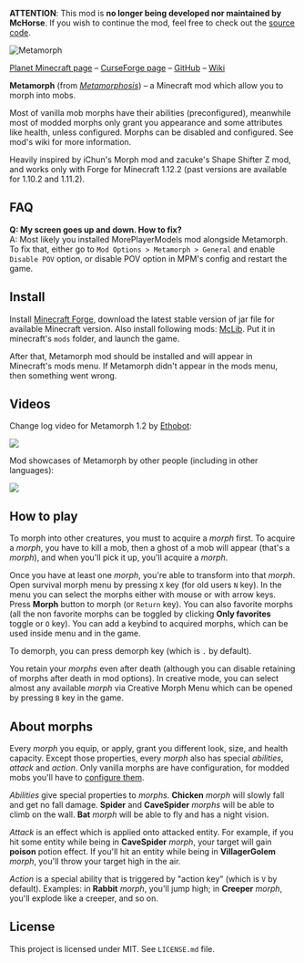 **ATTENTION**: This mod is **no longer being developed nor maintained by McHorse**. If you wish to continue the mod, feel free to check out the [source code](https://github.com/mchorse/metamorph).  

![Metamorph](http://i.imgur.com/gbHB5iQ.png)

[Planet Minecraft page](http://www.planetminecraft.com/mod/metamorph/) – [CurseForge page](https://www.curseforge.com/minecraft/mc-mods/metamorph) – [GitHub](https://github.com/mchorse/metamorph) – [Wiki](https://github.com/mchorse/metamorph/wiki) 

**Metamorph** (from *[Metamorphosis](https://en.wikipedia.org/wiki/Metamorphosis)*) – a Minecraft mod which allow you to morph into mobs. 

Most of vanilla mob morphs have their abilities (preconfigured), meanwhile most of modded morphs only grant you appearance and some attributes like health, unless configured. Morphs can be disabled and configured. See mod's wiki for more information.

Heavily inspired by iChun's Morph mod and zacuke's Shape Shifter Z mod, and works only with Forge for Minecraft 1.12.2 (past versions are available for 1.10.2 and 1.11.2).

## FAQ

**Q: My screen goes up and down. How to fix?**  
A: Most likely you installed MorePlayerModels mod alongside Metamorph. To fix that, either go to `Mod Options > Metamorph > General` and enable `Disable POV` option, or disable POV option in MPM's config and restart the game.

## Install

Install [Minecraft Forge](http://files.minecraftforge.net/), download the latest stable version of jar file for available Minecraft version. Also install following mods: [McLib](https://www.curseforge.com/minecraft/mc-mods/mchorses-mclib). Put it in minecraft's `mods` folder, and launch the game.

After that, Metamorph mod should be installed and will appear in Minecraft's mods menu. If Metamorph didn't appear in the mods menu, then something went wrong. 

## Videos

Change log video for Metamorph 1.2 by [Ethobot](https://www.youtube.com/channel/UCzrlI6MuQz0IzprmuUZb8-Q):

<a href="https://youtu.be/b9WbQa0goUQ"><img src="https://img.youtube.com/vi/b9WbQa0goUQ/0.jpg"></a> 

Mod showcases of Metamorph by other people (including in other languages):

<a href="https://youtu.be/D3oScOrqU1U?list=PL6UPd2Tj65nHV_xy6zypT58IgZ73IH-2K"><img src="https://img.youtube.com/vi/D3oScOrqU1U/0.jpg"></a> 

## How to play

To morph into other creatures, you must to acquire a *morph* first. To acquire a *morph*, you have to kill a mob, then a ghost of a mob will appear (that's a *morph*), and when you'll pick it up, you'll acquire a *morph*.

Once you have at least one *morph*, you're able to transform into that *morph*. Open survival morph menu by pressing `X` key (for old users `N` key). In the menu you can select the morphs either with mouse or with arrow keys. Press **Morph** button to morph (or `Return` key). You can also favorite morphs (all the non favorite morphs can be toggled by clicking **Only favorites** toggle or `O` key). You can add a keybind to acquired morphs, which can be used inside menu and in the game.

To demorph, you can press demorph key (which is `.` by default).

You retain your *morphs* even after death (although you can disable retaining of morphs after death in mod options). In creative mode, you can select almost any available *morph* via Creative Morph Menu which can be opened by pressing `B` key in the game. 

## About morphs

Every *morph* you equip, or apply, grant you different look, size, and health capacity. Except those properties, every *morph* also has special *abilities*, *attack* and *action*. Only vanilla morphs are have configuration, for modded mobs you'll have to [configure them](https://github.com/mchorse/metamorph/wiki/Configuring-Morphs).

*Abilities* give special properties to *morphs*. **Chicken** *morph* will slowly fall and get no fall damage. **Spider** and **CaveSpider** *morphs* will be able to climb on the wall. **Bat** *morph* will be able to fly and has a night vision.

*Attack* is an effect which is applied onto attacked entity. For example, if you hit some entity while being in **CaveSpider** *morph*, your target will gain **poison** potion effect. If you'll hit an entity while being in **VillagerGolem** *morph*, you'll throw your target high in the air.

*Action* is a special ability that is triggered by "action key" (which is `V` by default). Examples: in **Rabbit** *morph*, you'll jump high; in **Creeper** *morph*, you'll explode like a creeper, and so on.

## License

This project is licensed under MIT. See `LICENSE.md` file.